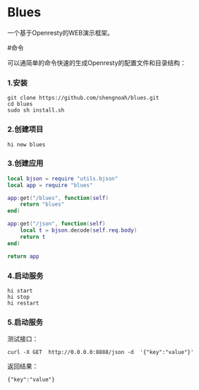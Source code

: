 # Blues
一个基于Openresty的WEB演示框架。


#命令

可以通简单的命令快速的生成Openresty的配置文件和目录结构：

### 1.安装

```
git clone https://github.com/shengnoah/blues.git
cd blues
sudo sh install.sh
```

### 2.创建项目

```
hi new blues
```

### 3.创建应用


```lua
local bjson = require "utils.bjson"
local app = require "blues"

app:get("/blues", function(self)
    return "blues"
end)

app:get("/json", function(self)
    local t = bjson.decode(self.req.body)
    return t   
end)

return app 
```



### 4.启动服务

```
hi start 
hi stop 
hi restart 
```

### 5.启动服务

测试接口：

```
curl -X GET  http://0.0.0.0:8888/json -d  '{"key":"value"}'
```

返回结果：


```
{"key":"value"}

```

